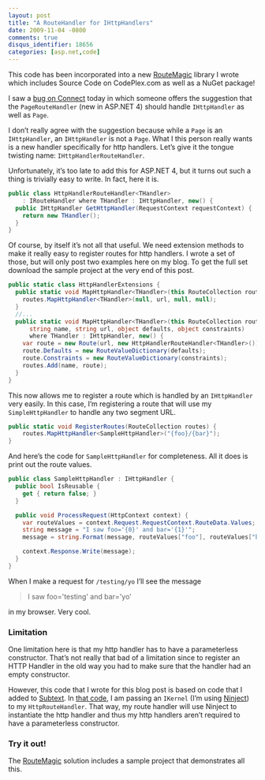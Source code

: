 ```yaml
---
layout: post
title: "A RouteHandler for IHttpHandlers"
date: 2009-11-04 -0800
comments: true
disqus_identifier: 18656
categories: [asp.net,code]
---
```

This code has been incorporated into a new
[RouteMagic](http://haacked.com/archive/2011/01/30/introducing-routemagic.aspx)
library I wrote which includes Source Code on CodePlex.com as well as a
NuGet package!

I saw a [bug on
Connect](https://connect.microsoft.com/VisualStudio/feedback/ViewFeedback.aspx?FeedbackID=507180&wa=wsignin1.0 "Change PageRouteHandler to handle IHttpHandler as well as Page")
today in which someone offers the suggestion that the `PageRouteHandler`
(new in ASP.NET 4) should handle `IHttpHandler` as well as `Page`.

I don’t really agree with the suggestion because while a `Page` is an
`IHttpHandler`, an `IHttpHandler` is not a `Page`. What I this person
really wants is a new handler specifically for http handlers. Let’s give
it the tongue twisting name: `IHttpHandlerRouteHandler`.

Unfortunately, it’s too late to add this for ASP.NET 4, but it turns out
such a thing is trivially easy to write. In fact, here it is.

```csharp
public class HttpHandlerRouteHandler<THandler> 
    : IRouteHandler where THandler : IHttpHandler, new() {
  public IHttpHandler GetHttpHandler(RequestContext requestContext) {
    return new THandler();
  }
}
```

Of course, by itself it’s not all that useful. We need extension methods
to make it really easy to register routes for http handlers. I wrote a
set of those, but will only post two examples here on my blog. To get
the full set download the sample project at the very end of this post.

```csharp
public static class HttpHandlerExtensions {
  public static void MapHttpHandler<THandler>(this RouteCollection routes,     string url) where THandler : IHttpHandler, new() {
    routes.MapHttpHandler<THandler>(null, url, null, null);
  }
  //...
  public static void MapHttpHandler<THandler>(this RouteCollection routes, 
      string name, string url, object defaults, object constraints) 
      where THandler : IHttpHandler, new() { 
    var route = new Route(url, new HttpHandlerRouteHandler<THandler>());
    route.Defaults = new RouteValueDictionary(defaults);
    route.Constraints = new RouteValueDictionary(constraints);
    routes.Add(name, route);
  }
}
```

This now allows me to register a route which is handled by an
`IHttpHandler` very easily. In this case, I’m registering a route that
will use my `SimpleHttpHandler` to handle any two segment URL.

```csharp
public static void RegisterRoutes(RouteCollection routes) {
    routes.MapHttpHandler<SampleHttpHandler>("{foo}/{bar}");
}
```

And here’s the code for `SampleHttpHandler` for completeness. All it
does is print out the route values.

```csharp
public class SampleHttpHandler : IHttpHandler {
  public bool IsReusable {
    get { return false; }
  }

  public void ProcessRequest(HttpContext context) {
    var routeValues = context.Request.RequestContext.RouteData.Values;
    string message = "I saw foo='{0}' and bar='{1}'";
    message = string.Format(message, routeValues["foo"], routeValues["bar"]);

    context.Response.Write(message);
  }
}
```

When I make a request for `/testing/yo` I’ll see the message

> I saw foo='testing' and bar='yo'

in my browser. Very cool.

### Limitation

One limitation here is that my http handler has to have a parameterless
constructor. That’s not really that bad of a limitation since to
register an HTTP Handler in the old way you had to make sure that the
handler had an empty constructor.

However, this code that I wrote for this blog post is based on code that
I added to [Subtext](http://subtextproject.com/ "Subtext"). In [that
code](http://code.google.com/p/subtext/source/browse/trunk/SubtextSolution/Subtext.Framework/Routing/HttpRouteHandler.cs?spec=svn3553&r=3553 "HttpRouteHandler"),
I am passing an `IKernel` (I’m using
[Ninject](http://ninject.org/ "Ninject")) to my `HttpRouteHandler`. That
way, my route handler will use Ninject to instantiate the http handler
and thus my http handlers aren’t required to have a parameterless
constructor.

### Try it out!

The [RouteMagic](https://github.com/Haacked/RouteMagic/) solution
includes a sample project that demonstrates all this.

